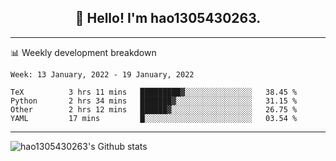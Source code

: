 <h2 align="center">👋 Hello! I'm hao1305430263.</h2>


---- 
📊 Weekly development breakdown

<!--START_SECTION:waka-->
```text
Week: 13 January, 2022 - 19 January, 2022

TeX          3 hrs 11 mins   █████████▓░░░░░░░░░░░░░░░   38.45 % 
Python       2 hrs 34 mins   ███████▓░░░░░░░░░░░░░░░░░   31.15 % 
Other        2 hrs 12 mins   ██████▓░░░░░░░░░░░░░░░░░░   26.75 % 
YAML         17 mins         █░░░░░░░░░░░░░░░░░░░░░░░░   03.54 % 
```
<!--END_SECTION:waka-->
----
![hao1305430263's Github stats](https://github-readme-stats.vercel.app/api?username=hao1305430263&show_icons=true)


<!--
**hao1305430263/hao1305430263** is a ✨ _special_ ✨ repository because its `README.md` (this file) appears on your GitHub profile.

Here are some ideas to get you started:

- 🔭 I’m currently working on ...
- 🌱 I’m currently learning ...
- 👯 I’m looking to collaborate on ...
- 🤔 I’m looking for help with ...
- 💬 Ask me about ...
- 📫 How to reach me: ...
- 😄 Pronouns: ...
- ⚡ Fun fact: ...
-->
